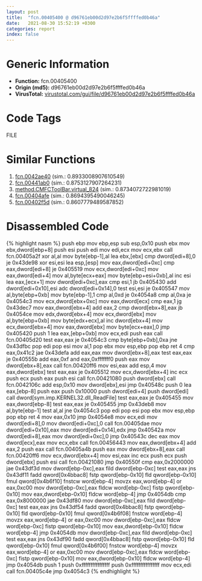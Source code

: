 ```yaml
---
layout: post
title:  "fcn.00405400 @ d96761eb00d2d97e2b6f5ffffed0b46a"
date:   2021-08-30 15:52:19 +0300
categories: report
index: false
---
```


# Generic Information
- **Function:** fcn.00405400
- **Origin (md5):** d96761eb00d2d97e2b6f5ffffed0b46a
- **VirusTotal:** [virustotal.com/gui/file/d96761eb00d2d97e2b6f5ffffed0b46a][virustotal_ref]

# Code Tags
<span class="tag" id="FILE">FILE</span>


# Similar Functions

1. [fcn.0042ae40][similar_1_ref] (sim.: 0.8933008907610549)
2. [fcn.00441ab0][similar_2_ref] (sim.: 0.8753127907264231)
3. [method.CMFCToolBar.virtual\_824][similar_3_ref] (sim.: 0.8734072722981019)
4. [fcn.00404afe][similar_4_ref] (sim.: 0.8694395490046245)
5. [fcn.00402f5d][similar_5_ref] (sim.: 0.8607779489587852)


# Disassembled Code

{% highlight nasm %}
push ebp
mov ebp,esp
sub esp,0x10
push ebx
mov ebx,dword[ebp+8]
push esi
push edi
mov edi,ecx
mov ecx,ebx
call fcn.00405a2f
xor al,al
mov byte[ebp-1],al
lea ebx,[ebx]
cmp dword[edi+8],0
je 0x43de98
xor esi,esi
lea esp,[esp]
mov eax,dword[edi+0xc]
cmp eax,dword[edi+8]
je 0x405519
mov ecx,dword[edi+0xc]
mov eax,dword[edi+4]
mov al,byte[ecx+eax]
mov byte[ebp+esi+0xb],al
inc esi
lea eax,[ecx+1]
mov dword[edi+0xc],eax
cmp esi,1
jb 0x405430
add dword[edi+0x10],esi
adc dword[edi+0x14],0
test esi,esi
je 0x405547
mov al,byte[ebp+0xb]
mov byte[ebp-1],1
cmp al,0xd
je 0x4054a8
cmp al,0xa
je 0x4054c3
mov ecx,dword[ebx+0xc]
mov eax,dword[ecx]
cmp eax,1
jg 0x43dec7
mov eax,dword[ebx+4]
add eax,2
cmp dword[ebx+8],eax
jb 0x4054ce
mov edx,dword[ebx+4]
mov ecx,dword[ebx]
mov al,byte[ebp+0xb]
mov byte[edx+ecx],al
inc dword[ebx+4]
mov ecx,dword[ebx+4]
mov eax,dword[ebx]
mov byte[ecx+eax],0
jmp 0x405420
push 1
lea eax,[ebp+0xb]
mov ecx,edi
push eax
call fcn.00405d20
test eax,eax
je 0x4054c3
cmp byte[ebp+0xb],0xa
jne 0x43dfbc
pop edi
pop esi
mov al,1
pop ebx
mov esp,ebp
pop ebp
ret 4
cmp eax,0x41c2
jae 0x43defa
add eax,eax
mov dword[ebx+8],eax
test eax,eax
je 0x40555b
add eax,0xf
and eax,0xfffffff0
push eax
mov dword[ebx+8],eax
call fcn.00420ff6
mov esi,eax
add esp,4
mov eax,dword[ebx]
test eax,eax
je 0x405512
mov ecx,dword[ebx+4]
inc ecx
push ecx
push eax
push esi
call fcn.00421080
push dword[ebx]
call fcn.0042106c
add esp,0x10
mov dword[ebx],esi
jmp 0x40548c
push 0
lea eax,[ebp-8]
push eax
push 0x10000
push dword[edi+4]
push dword[edi]
call dword[sym.imp.KERNEL32.dll_ReadFile]
test eax,eax
je 0x405455
mov eax,dword[ebp-8]
test eax,eax
je 0x405455
jmp 0x43deb8
mov al,byte[ebp-1]
test al,al
jne 0x4054c3
pop edi
pop esi
pop ebx
mov esp,ebp
pop ebp
ret 4
mov eax,0x10
jmp 0x4054e8
mov ecx,edi
mov dword[edi+8],0
mov dword[edi+0xc],0
call fcn.00405dae
mov dword[edi+0x10],eax
mov dword[edi+0x14],edx
jmp 0x40542a
mov dword[edi+8],eax
mov dword[edi+0xc],0
jmp 0x40543c
dec eax
mov dword[ecx],eax
mov ecx,ebx
call fcn.00456443
mov eax,dword[ebx+4]
add eax,2
push eax
call fcn.00405a4b
push eax
mov dword[ebx+8],eax
call fcn.00420ff6
mov ecx,dword[ebx+4]
mov esi,eax
inc ecx
push ecx
push dword[ebx]
push esi
call fcn.00421080
jmp 0x40550f
cmp eax,0x2000000
jae 0x43df3d
mov dword[ebp-0xc],eax
fild dword[ebp-0xc]
test eax,eax
jns 0x43df11
fadd qword[0x4bbac8]
fstp qword[ebp-0x10]
fld qword[ebp-0x10]
fmul qword[0x4b6f10]
fnstcw word[ebp-4]
movzx eax,word[ebp-4]
or eax,0xc00
mov dword[ebp-0xc],eax
fldcw word[ebp-0xc]
fistp qword[ebp-0x10]
mov eax,dword[ebp-0x10]
fldcw word[ebp-4]
jmp 0x4054db
cmp eax,0x8000000
jae 0x43df80
mov dword[ebp-0xc],eax
fild dword[ebp-0xc]
test eax,eax
jns 0x43df54
fadd qword[0x4bbac8]
fstp qword[ebp-0x10]
fld qword[ebp-0x10]
fmul qword[0x4b6f08]
fnstcw word[ebp-4]
movzx eax,word[ebp-4]
or eax,0xc00
mov dword[ebp-0xc],eax
fldcw word[ebp-0xc]
fistp qword[ebp-0x10]
mov eax,dword[ebp-0x10]
fldcw word[ebp-4]
jmp 0x4054db
mov dword[ebp-0xc],eax
fild dword[ebp-0xc]
test eax,eax
jns 0x43df90
fadd qword[0x4bbac8]
fstp qword[ebp-0x10]
fld qword[ebp-0x10]
fmul qword[0x4b6f00]
fnstcw word[ebp-4]
movzx eax,word[ebp-4]
or eax,0xc00
mov dword[ebp-0xc],eax
fldcw word[ebp-0xc]
fistp qword[ebp-0x10]
mov eax,dword[ebp-0x10]
fldcw word[ebp-4]
jmp 0x4054db
push 1
push 0xffffffffffffffff
push 0xffffffffffffffff
mov ecx,edi
call fcn.00405c4e
jmp 0x4054c3
{% endhighlight %}


[similar_1_ref]: /report/fcn.0042ae40@56a02334aea008c131d2741a089910fb
[similar_2_ref]: /report/fcn.00441ab0@4fe6510221c33bf023f6abed461fc13f
[similar_3_ref]: /report/method.CMFCToolBar.virtual_824@9c2b894b84f59672d8be2e984066f76f
[similar_4_ref]: /report/fcn.00404afe@d96761eb00d2d97e2b6f5ffffed0b46a
[similar_5_ref]: /report/fcn.00402f5d@ca0b3b300c37cf83aa8195cdd053964b
[virustotal_ref]: https://www.virustotal.com/gui/file/d96761eb00d2d97e2b6f5ffffed0b46a